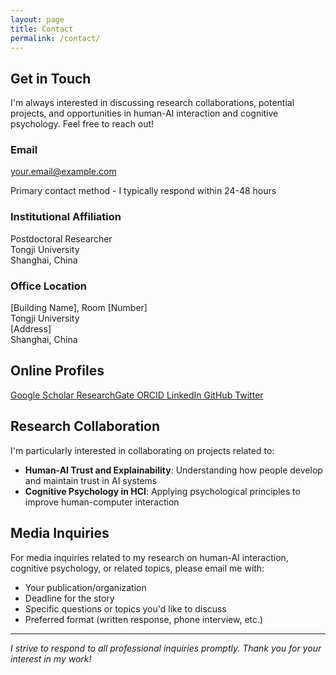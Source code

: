 ```yaml
---
layout: page
title: Contact
permalink: /contact/
---
```


## Get in Touch

I'm always interested in discussing research collaborations, potential projects, and opportunities in human-AI interaction and cognitive psychology. Feel free to reach out!

<div class="contact-info">
  <div class="contact-item">
    <div class="contact-icon">
      <i class="fas fa-envelope"></i>
    </div>
    <div class="contact-details">
      <h3>Email</h3>
      <p><a href="mailto:your.email@example.com">your.email@example.com</a></p>
      <p class="contact-note">Primary contact method - I typically respond within 24-48 hours</p>
    </div>
  </div>

  <div class="contact-item">
    <div class="contact-icon">
      <i class="fas fa-university"></i>
    </div>
    <div class="contact-details">
      <h3>Institutional Affiliation</h3>
      <p>Postdoctoral Researcher<br>
      Tongji University<br>
      Shanghai, China</p>
    </div>
  </div>

  <div class="contact-item">
    <div class="contact-icon">
      <i class="fas fa-map-marker-alt"></i>
    </div>
    <div class="contact-details">
      <h3>Office Location</h3>
      <p>[Building Name], Room [Number]<br>
      Tongji University<br>
      [Address]<br>
      Shanghai, China</p>
    </div>
  </div>
</div>

## Online Profiles

<div class="social-links">
  <a href="https://scholar.google.com/citations?user=YOUR_ID" class="social-link" target="_blank">
    <i class="fas fa-graduation-cap"></i>
    Google Scholar
  </a>
  
  <a href="https://www.researchgate.net/profile/YOUR_PROFILE" class="social-link" target="_blank">
    <i class="fab fa-researchgate"></i>
    ResearchGate
  </a>
  
  <a href="https://orcid.org/YOUR_ORCID" class="social-link" target="_blank">
    <i class="fab fa-orcid"></i>
    ORCID
  </a>
  
  <a href="https://linkedin.com/in/YOUR_LINKEDIN" class="social-link" target="_blank">
    <i class="fab fa-linkedin"></i>
    LinkedIn
  </a>
  
  <a href="https://github.com/yujzheng" class="social-link" target="_blank">
    <i class="fab fa-github"></i>
    GitHub
  </a>
  
  <a href="https://twitter.com/YOUR_TWITTER" class="social-link" target="_blank">
    <i class="fab fa-twitter"></i>
    Twitter
  </a>
</div>

## Research Collaboration

I'm particularly interested in collaborating on projects related to:

- **Human-AI Trust and Explainability**: Understanding how people develop and maintain trust in AI systems
- **Cognitive Psychology in HCI**: Applying psychological principles to improve human-computer interaction

## Media Inquiries

For media inquiries related to my research on human-AI interaction, cognitive psychology, or related topics, please email me with:
- Your publication/organization
- Deadline for the story
- Specific questions or topics you'd like to discuss
- Preferred format (written response, phone interview, etc.)

---

*I strive to respond to all professional inquiries promptly. Thank you for your interest in my work!*
